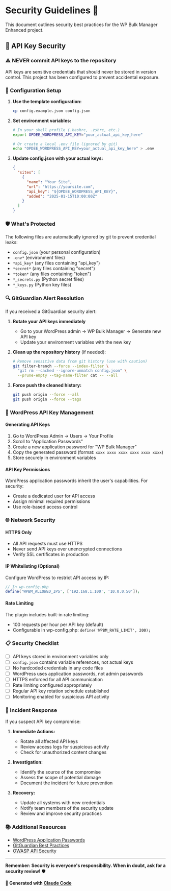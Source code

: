 # Security Guidelines 🔐

This document outlines security best practices for the WP Bulk Manager Enhanced project.

## 🚨 API Key Security

### ⚠️ NEVER commit API keys to the repository

API keys are sensitive credentials that should never be stored in version control. This project has been configured to prevent accidental exposure.

### 🔧 Configuration Setup

1. **Use the template configuration:**
   ```bash
   cp config.example.json config.json
   ```

2. **Set environment variables:**
   ```bash
   # In your shell profile (.bashrc, .zshrc, etc.)
   export OPDEE_WORDPRESS_API_KEY="your_actual_api_key_here"
   
   # Or create a local .env file (ignored by git)
   echo "OPDEE_WORDPRESS_API_KEY=your_actual_api_key_here" > .env
   ```

3. **Update config.json with your actual keys:**
   ```json
   {
     "sites": [
       {
         "name": "Your Site",
         "url": "https://yoursite.com",
         "api_key": "${OPDEE_WORDPRESS_API_KEY}",
         "added": "2025-01-15T10:00:00Z"
       }
     ]
   }
   ```

### 🛡️ What's Protected

The following files are automatically ignored by git to prevent credential leaks:

- `config.json` (your personal configuration)
- `.env*` (environment files)
- `*api_key*` (any files containing "api_key")
- `*secret*` (any files containing "secret")
- `*token*` (any files containing "token")
- `*_secrets.py` (Python secret files)
- `*_keys.py` (Python key files)

### 🔍 GitGuardian Alert Resolution

If you received a GitGuardian security alert:

1. **Rotate your API keys immediately**
   - Go to your WordPress admin → WP Bulk Manager → Generate new API key
   - Update your environment variables with the new key

2. **Clean up the repository history** (if needed):
   ```bash
   # Remove sensitive data from git history (use with caution)
   git filter-branch --force --index-filter \
     "git rm --cached --ignore-unmatch config.json" \
     --prune-empty --tag-name-filter cat -- --all
   ```

3. **Force push the cleaned history:**
   ```bash
   git push origin --force --all
   git push origin --force --tags
   ```

### 🔐 WordPress API Key Management

#### Generating API Keys
1. Go to WordPress Admin → Users → Your Profile
2. Scroll to "Application Passwords"
3. Create a new application password for "WP Bulk Manager"
4. Copy the generated password (format: `xxxx xxxx xxxx xxxx xxxx xxxx`)
5. Store securely in environment variables

#### API Key Permissions
WordPress application passwords inherit the user's capabilities. For security:
- Create a dedicated user for API access
- Assign minimal required permissions
- Use role-based access control

### 🌐 Network Security

#### HTTPS Only
- All API requests must use HTTPS
- Never send API keys over unencrypted connections
- Verify SSL certificates in production

#### IP Whitelisting (Optional)
Configure WordPress to restrict API access by IP:
```php
// In wp-config.php
define('WPBM_ALLOWED_IPS', ['192.168.1.100', '10.0.0.50']);
```

#### Rate Limiting
The plugin includes built-in rate limiting:
- 100 requests per hour per API key (default)
- Configurable in wp-config.php: `define('WPBM_RATE_LIMIT', 200);`

### 📋 Security Checklist

- [ ] API keys stored in environment variables only
- [ ] `config.json` contains variable references, not actual keys  
- [ ] No hardcoded credentials in any code files
- [ ] WordPress uses application passwords, not admin passwords
- [ ] HTTPS enforced for all API communication
- [ ] Rate limiting configured appropriately
- [ ] Regular API key rotation schedule established
- [ ] Monitoring enabled for suspicious API activity

### 🚨 Incident Response

If you suspect API key compromise:

1. **Immediate Actions:**
   - Rotate all affected API keys
   - Review access logs for suspicious activity
   - Check for unauthorized content changes

2. **Investigation:**
   - Identify the source of the compromise
   - Assess the scope of potential damage
   - Document the incident for future prevention

3. **Recovery:**
   - Update all systems with new credentials
   - Notify team members of the security update
   - Review and improve security practices

### 📚 Additional Resources

- [WordPress Application Passwords](https://make.wordpress.org/core/2020/11/05/application-passwords-integration-guide/)
- [GitGuardian Best Practices](https://docs.gitguardian.com/secrets-detection/detectors)
- [OWASP API Security](https://owasp.org/www-project-api-security/)

---

**Remember: Security is everyone's responsibility. When in doubt, ask for a security review!** 🛡️

**🔗 Generated with [Claude Code](https://claude.ai/code)**